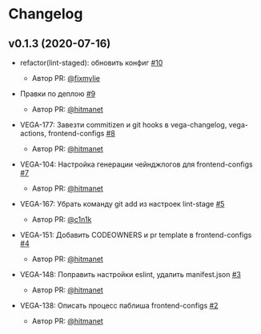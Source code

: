 # Changelog

<!-- insert-new-changelog-here -->
## v0.1.3 (2020-07-16)

* refactor(lint-staged): обновить конфиг [#10](https://github.com/gpn-prototypes/frontend-configs/pull/10)
   * Автор PR: [@fixmylie](https://github.com/fixmylie)

* Правки по деплою [#9](https://github.com/gpn-prototypes/frontend-configs/pull/9)
   * Автор PR: [@hitmanet](https://github.com/hitmanet)

* VEGA-177: Завезти commitizen и git hooks в vega-changelog, vega-actions, frontend-configs [#8](https://github.com/gpn-prototypes/frontend-configs/pull/8)
   * Автор PR: [@hitmanet](https://github.com/hitmanet)

* VEGA-104: Настройка генерации чейнджлогов для frontend-configs [#7](https://github.com/gpn-prototypes/frontend-configs/pull/7)
   * Автор PR: [@hitmanet](https://github.com/hitmanet)

* VEGA-167: Убрать команду git add из настроек lint-stage [#5](https://github.com/gpn-prototypes/frontend-configs/pull/5)
   * Автор PR: [@c1n1k](https://github.com/c1n1k)

* VEGA-151: Добавить CODEOWNERS и pr template в frontend-configs [#4](https://github.com/gpn-prototypes/frontend-configs/pull/4)
   * Автор PR: [@hitmanet](https://github.com/hitmanet)

* VEGA-148: Поправить настройки eslint, удалить manifest.json [#3](https://github.com/gpn-prototypes/frontend-configs/pull/3)
   * Автор PR: [@hitmanet](https://github.com/hitmanet)

* VEGA-138: Описать процесс паблиша frontend-configs [#2](https://github.com/gpn-prototypes/frontend-configs/pull/2)
   * Автор PR: [@hitmanet](https://github.com/hitmanet)

